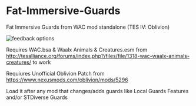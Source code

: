 # Fat-Immersive-Guards
Fat Immersive Guards from WAC mod standalone (TES IV: Oblivion)

![feedback options](https://cdn.discordapp.com/attachments/353386496482607105/976132316634181672/2022_05_17_10.39.40.jpg)

Requires WAC.bsa & Waalx Animals & Creatures.esm from http://tesalliance.org/forums/index.php?/files/file/1318-wac-waalx-animals-creatures/ to work

Requiures Unofficial Oblivion Patch from https://www.nexusmods.com/oblivion/mods/5296

Load it after any mod that changes/adds guards like Local Guards Features and/or STDiverse Guards
